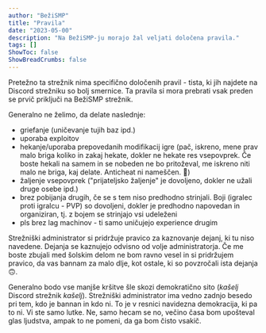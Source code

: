 ```yaml
---
author: "BežiSMP"
title: "Pravila"
date: "2023-05-00"
description: "Na BežiSMP-ju morajo žal veljati določena pravila."
tags: []
ShowToc: false
ShowBreadCrumbs: false
---
```


Pretežno ta strežnik nima specifično določenih pravil - tista, ki jih najdete na Discord strežniku so bolj smernice. Ta pravila si mora prebrati vsak preden se prvič priključi na BežiSMP strežnik.

Generalno ne želimo, da delate naslednje:

- griefanje (uničevanje tujih baz ipd.)
- uporaba exploitov
- hekanje/uporaba prepovedanih modifikacij igre (pač, iskreno, mene prav malo briga koliko in zakaj hekate, dokler ne hekate res vsepovprek. Če boste hekali na samem in se nobeden ne bo pritoževal, me iskreno niti malo ne briga, kaj delate. Anticheat ni nameščen. 🫠)
- žaljenje vsepovprek ("prijateljsko žaljenje" je dovoljeno, dokler ne užali druge osebe ipd.)
- brez pobijanja drugih, če se s tem niso predhodno strinjali. Boji (igralec proti igralcu - PVP) so dovoljeni, dokler je predhodno napovedan in organiziran, tj. z bojem se strinjajo vsi udeleženi
- pls brez lag machinov - ti samo uničujejo experience drugim

Strežniški administrator si pridržuje pravico za kaznovanje dejanj, ki tu niso navedene. Dejanja se kaznujejo odvisno od volje administratorja. Če me boste zbujali med šolskim delom ne bom ravno vesel in si pridržujem pravico, da vas bannam za malo dlje, kot ostale, ki so povzročali ista dejanja 🙃.

Generalno bodo vse manjše kršitve šle skozi demokratično sito (_kašelj_ Discord strežnik _kašelj_). Strežniški administrator ima vedno zadnjo besedo pri tem, kdo je bannan in kdo ni. To je v resnici navidezna demokracija, ki pa to ni. Vi ste samo lutke. Ne, samo hecam se no, večino časa bom upošteval glas ljudstva, ampak to ne pomeni, da ga bom čisto vsakič.
